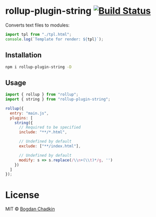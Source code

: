 # rollup-plugin-string [![Build Status](https://travis-ci.org/TrySound/rollup-plugin-string.svg)](https://travis-ci.org/TrySound/rollup-plugin-string)

Converts text files to modules:

```js
import tpl from "./tpl.html";
console.log(`Template for render: ${tpl}`);
```

## Installation

```sh
npm i rollup-plugin-string -D
```

## Usage

```js
import { rollup } from "rollup";
import { string } from "rollup-plugin-string";

rollup({
  entry: "main.js",
  plugins: [
    string({
      // Required to be specified
      include: "**/*.html",

      // Undefined by default
      exclude: ["**/index.html"],

      // Undefined by default
      modify: s => s.replace(/\\n+(\\t)*/g, '')
    })
  ]
});
```

# License

MIT © [Bogdan Chadkin](mailto:trysound@yandex.ru)
